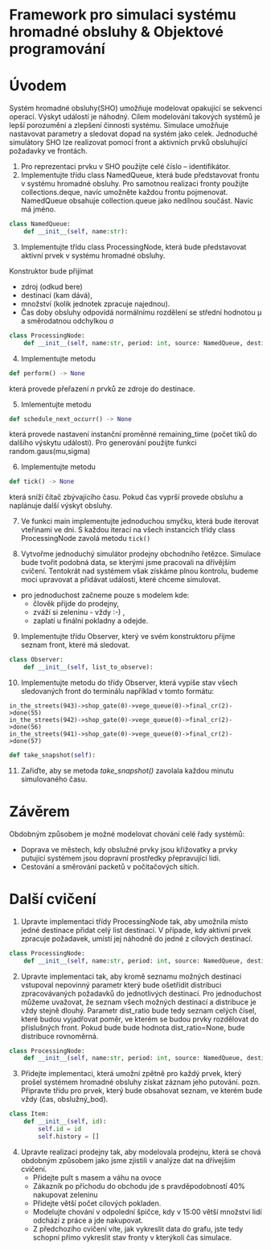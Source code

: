 # Framework pro simulaci systému hromadné obsluhy & Objektové programování

# Úvodem
Systém hromadné obsluhy(SHO) umožňuje modelovat opakující se sekvenci operací.
Výskyt událostí je náhodný.
Cílem modelování takových systémů je lepší porozumění a zlepšení činnosti systému. Simulace
umožňuje nastavovat parametry a sledovat dopad na systém jako celek.
Jednoduché simulátory SHO lze realizovat pomocí front a aktivních prvků obsluhující požadavky
ve frontách.



1. Pro reprezentaci prvku v SHO použijte celé číslo – identifikátor.
2. Implementujte třídu class NamedQueue, která bude představovat frontu v systému hromadné obsluhy. Pro samotnou realizaci fronty použijte collections.deque, navíc umožněte každou frontu pojmenovat.
NamedQueue obsahuje collection.queue jako nedílnou součást. Navíc má jméno.

```python
class NamedQueue:
    def __init__(self, name:str):
```


3. Implementujte třídu class ProcessingNode, která bude představovat aktivní prvek v systému hromadné obsluhy. 

Konstruktor bude přijímat 
- zdroj (odkud bere) 
- destinaci (kam dává),
- množství (kolik jednotek zpracuje najednou).
- Čas doby obsluhy odpovídá normálnímu rozdělení se střední hodnotou μ a směrodatnou odchylkou σ

```python
class ProcessingNode:
    def __init__(self, name:str, period: int, source: NamedQueue, destination: NamedQueue, amount=1, sigma=0.1):
```
4. Implementujte metodu 
```python
def perform() -> None 
```
která provede přeřazení _n_ prvků ze zdroje do destinace.

5. Imlementujte metodu 
```python
def schedule_next_occurr() -> None
```
která provede nastavení instanční proměnné remaining_time (počet tiků do dalšího výskytu události). Pro generování použijte funkci random.gaus(mu,sigma)

6. Implementujte metodu 
```python
def tick() -> None
```
která sníží čítač zbývajícího času. Pokud čas vyprší provede obsluhu a naplánuje další výskyt obsluhy.

7. Ve funkci main implementujte jednoduchou smyčku, která bude iterovat vteřinami ve dni. S každou
iterací na všech instancích třídy class ProcessingNode zavolá metodu `tick()`




8. Vytvořme jednoduchý simulátor prodejny obchodního řetězce. Simulace bude tvořit podobná data, se kterými jsme pracovali na dřívějším cvičení.
Tentokrát nad systémem však získáme plnou kontrolu, budeme moci upravovat a přidávat události, které chceme simulovat. 
- pro jednoduchost začneme pouze s modelem kde: 
    - člověk přijde do prodejny, 
    - zváží si zeleninu - vždy :-) , 
    - zaplatí u finální pokladny a odejde. 

9. Implementujte třídu Observer, který ve svém konstruktoru přijme seznam front, které má sledovat.
```python
class Observer:
    def __init__(self, list_to_observe):
```

10. Implementujte metodu do třídy Observer, která vypíše stav všech sledovaných front do terminálu například v tomto formátu:
```
in_the_streets(943)->shop_gate(0)->vege_queue(0)->final_cr(2)->done(55)
in_the_streets(942)->shop_gate(0)->vege_queue(0)->final_cr(2)->done(56)
in_the_streets(941)->shop_gate(0)->vege_queue(0)->final_cr(2)->done(57)
```

```python
def take_snapshot(self):
```

11. Zařiďte, aby se metoda _take_snapshot()_ zavolala každou minutu simulovaného času.


# Závěrem
Obdobným způsobem je možné modelovat chování celé řady systémů:
- Doprava ve městech, kdy obslužné prvky jsou křižovatky a prvky putující systémem jsou dopravní prostředky přepravující lidi.
- Cestování a směrování packetů v počítačových sítích.



# Další cvičení
1. Upravte implementaci třídy ProcessingNode tak, aby umožnila místo jedné destinace přidat celý list destinací. V případe, kdy aktivní prvek zpracuje požadavek, umístí jej náhodně do jedné z cílových destinací.
```python
class ProcessingNode:
    def __init__(self, name:str, period: int, source: NamedQueue, destinations: list[NamedQueue], amount=1, sigma=0.1):
```

2. Upravte implementaci tak, aby kromě seznamu možných destinací vstupoval nepovinný parametr který bude ošetřídit distribuci zpracovávaných požadavků do jednotlivých destinací. Pro jednoduchost můžeme uvažovat, že seznam všech možných destinací a distribuce je vždy stejně dlouhý. Parametr dist_ratio bude tedy seznam celých čísel, které budou vyjadřovat poměr, ve kterém se budou prvky rozdělovat do příslušných front. Pokud bude bude hodnota dist_ratio=None, bude distribuce rovnoměrná.
```python
class ProcessingNode:
    def __init__(self, name:str, period: int, source: NamedQueue, destinations: list[NamedQueue], amount=1, sigma=0.1, dist_ratio:None|list[int] = None):
```

3. Přidejte implementaci, která umožní zpětně pro každý prvek, který prošel systémem hromadné obsluhy získat záznam jeho putování. pozn. Připravte třídu pro prvek, který bude obsahovat seznam, ve kterém bude vždy (čas, obslužný_bod). 
```python
class Item:
    def __init__(self, id):
        self.id = id
        self.history = []
```
4. Upravte realizaci prodejny tak, aby modelovala prodejnu, která se chová obdobným způsobem jako jsme zjistili v analýze dat na dřívejším cvičení. 
    - Přidejte pult s masem a váhu na ovoce
    - Zákazník po příchodu do obchodu jde s pravděpodobností 40% nakupovat zeleninu
    - Přidejte větší počet cílových pokladen. 
    - Modelujte chování v odpolední špičce, kdy v 15:00 větší množství lidí odchází z práce a jde nakupovat. 
    - Z předchozího cvičení víte, jak vykreslit data do grafu, jste tedy schopní přímo vykreslit stav fronty v kterýkoli čas simulace.


